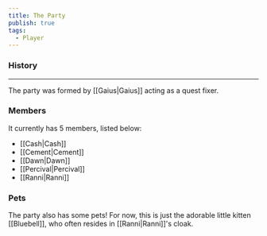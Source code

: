 ```yaml
---
title: The Party
publish: true
tags:
  - Player
---
```

### History
---
The party was formed by [[Gaius|Gaius]] acting as a quest fixer. 

### Members

It currently has 5 members, listed below:
- [[Cash|Cash]]
- [[Cement|Cement]]
- [[Dawn|Dawn]]
- [[Percival|Percival]]
- [[Ranni|Ranni]]

### Pets

The party also has some pets! For now, this is just the adorable little kitten [[Bluebell]], who often resides in [[Ranni|Ranni]]'s cloak. 